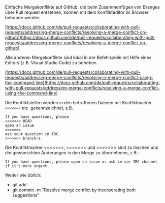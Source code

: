 
Einfache Mergekonflikte auf GitHub, die beim Zusammenfügen von Branges über Pull request entstehen, können mit dem Konflikteditor im Browser behoben werden.

[https://docs.github.com/de/pull-requests/collaborating-with-pull-requests/addressing-merge-conflicts/resolving-a-merge-conflict-on-github](https://docs.github.com/de/pull-requests/collaborating-with-pull-requests/addressing-merge-conflicts/resolving-a-merge-conflict-on-github)

Alle anderen Mergekonflikte sind lokal in der Befehlszeile mit Hilfe eines Editors (z.B. Visual Studio Code) zu beheben.

[https://docs.github.com/de/pull-requests/collaborating-with-pull-requests/addressing-merge-conflicts/resolving-a-merge-conflict-using-the-command-line](https://docs.github.com/de/pull-requests/collaborating-with-pull-requests/addressing-merge-conflicts/resolving-a-merge-conflict-using-the-command-line)

Die Konfliktstellen werden in den betroffenen Dateien mit Konfliktmarker `<<<<<<<` etc. gekennzeichnet, z.B.

```
If you have questions, please
<<<<<<< HEAD
open an issue
=======
ask your question in IRC.
>>>>>>> branch-a
```

Die Konfliktmarker <<<<<<<, ======= und >>>>>>> sind zu löschen und die gewünschten Änderungen in den Merge zu übernehmen, z.B.:

```
If you have questions, please open an issue or ask in our IRC channel if it's more urgent.
```

Weiter wie üblich:
+ git add .
+ git commit -m "Resolve merge conflict by incorporating both suggestions"
